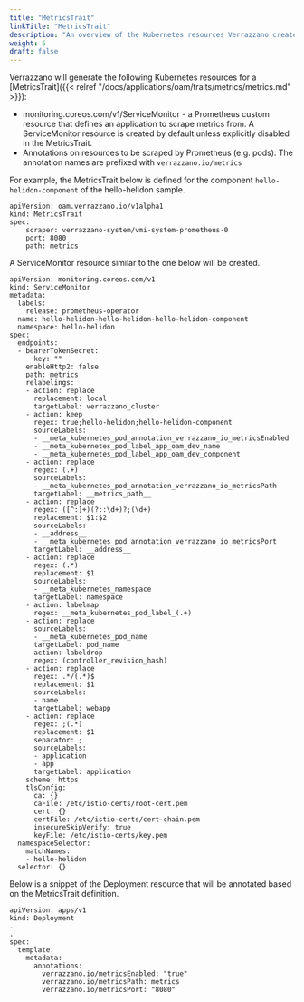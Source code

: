 ```yaml
---
title: "MetricsTrait"
linkTitle: "MetricsTrait"
description: "An overview of the Kubernetes resources Verrazzano creates for an OAM MetricsTrait"
weight: 5
draft: false
---
```


Verrazzano will generate the following Kubernetes resources for a [MetricsTrait]({{< relref "/docs/applications/oam/traits/metrics/metrics.md" >}}):
* monitoring.coreos.com/v1/ServiceMonitor - a Prometheus custom resource that defines an application to scrape metrics from.  A ServiceMonitor resource is created by default unless explicitly disabled in the MetricsTrait. 
* Annotations on resources to be scraped by Prometheus (e.g. pods). The annotation names are prefixed with `verrazzano.io/metrics`

For example, the MetricsTrait below is defined for the component `hello-helidon-component` of the hello-helidon sample.
```
apiVersion: oam.verrazzano.io/v1alpha1
kind: MetricsTrait
spec:
    scraper: verrazzano-system/vmi-system-prometheus-0
    port: 8080
    path: metrics
```

A ServiceMonitor resource similar to the one below will be created.
```
apiVersion: monitoring.coreos.com/v1
kind: ServiceMonitor
metadata:
  labels:
    release: prometheus-operator
  name: hello-helidon-hello-helidon-hello-helidon-component
  namespace: hello-helidon
spec:
  endpoints:
  - bearerTokenSecret:
      key: ""
    enableHttp2: false
    path: metrics
    relabelings:
    - action: replace
      replacement: local
      targetLabel: verrazzano_cluster
    - action: keep
      regex: true;hello-helidon;hello-helidon-component
      sourceLabels:
      - __meta_kubernetes_pod_annotation_verrazzano_io_metricsEnabled
      - __meta_kubernetes_pod_label_app_oam_dev_name
      - __meta_kubernetes_pod_label_app_oam_dev_component
    - action: replace
      regex: (.+)
      sourceLabels:
      - __meta_kubernetes_pod_annotation_verrazzano_io_metricsPath
      targetLabel: __metrics_path__
    - action: replace
      regex: ([^:]+)(?::\d+)?;(\d+)
      replacement: $1:$2
      sourceLabels:
      - __address__
      - __meta_kubernetes_pod_annotation_verrazzano_io_metricsPort
      targetLabel: __address__
    - action: replace
      regex: (.*)
      replacement: $1
      sourceLabels:
      - __meta_kubernetes_namespace
      targetLabel: namespace
    - action: labelmap
      regex: __meta_kubernetes_pod_label_(.+)
    - action: replace
      sourceLabels:
      - __meta_kubernetes_pod_name
      targetLabel: pod_name
    - action: labeldrop
      regex: (controller_revision_hash)
    - action: replace
      regex: .*/(.*)$
      replacement: $1
      sourceLabels:
      - name
      targetLabel: webapp
    - action: replace
      regex: ;(.*)
      replacement: $1
      separator: ;
      sourceLabels:
      - application
      - app
      targetLabel: application
    scheme: https
    tlsConfig:
      ca: {}
      caFile: /etc/istio-certs/root-cert.pem
      cert: {}
      certFile: /etc/istio-certs/cert-chain.pem
      insecureSkipVerify: true
      keyFile: /etc/istio-certs/key.pem
  namespaceSelector:
    matchNames:
    - hello-helidon
  selector: {}
```

Below is a snippet of the Deployment resource that will be annotated based on the MetricsTrait definition.
```
apiVersion: apps/v1
kind: Deployment
.
.
spec:
  template:
    metadata:
      annotations:
        verrazzano.io/metricsEnabled: "true"
        verrazzano.io/metricsPath: metrics
        verrazzano.io/metricsPort: "8080"
```
